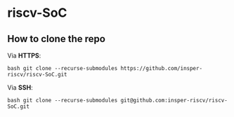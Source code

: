 # riscv-SoC

## How to clone the repo

Via **HTTPS**:

``bash
git clone --recurse-submodules https://github.com/insper-riscv/riscv-SoC.git
``

Via **SSH**:

``bash
git clone --recurse-submodules git@github.com:insper-riscv/riscv-SoC.git
``
